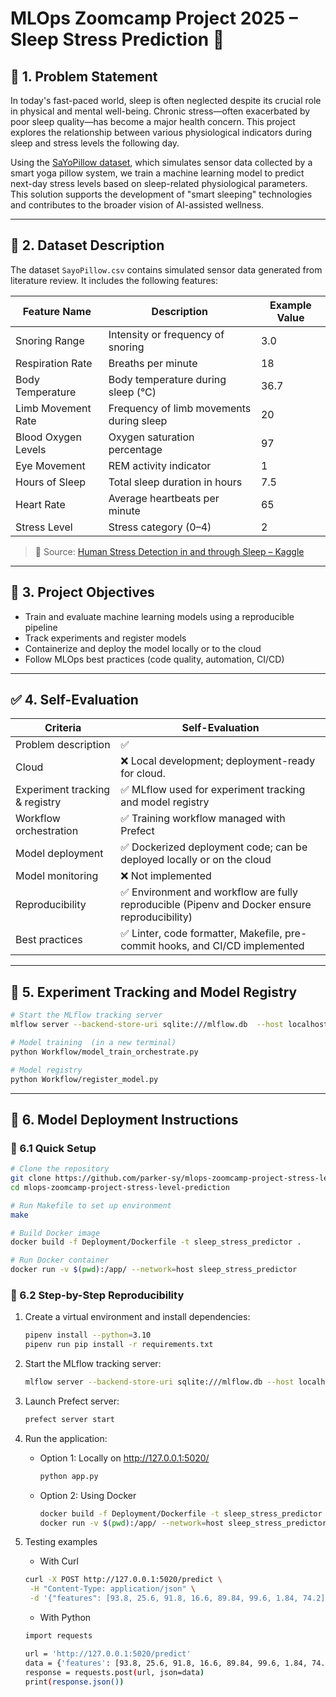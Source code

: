 # MLOps Zoomcamp Project 2025 – Sleep Stress Prediction 🧘

## 📌 1. Problem Statement

In today's fast-paced world, sleep is often neglected despite its crucial role in physical and mental well-being. Chronic stress—often exacerbated by poor sleep quality—has become a major health concern. This project explores the relationship between various physiological indicators during sleep and stress levels the following day.

Using the [SaYoPillow dataset](https://www.kaggle.com/datasets/laavanya/human-stress-detection-in-and-through-sleep/data), which simulates sensor data collected by a smart yoga pillow system, we train a machine learning model to predict next-day stress levels based on sleep-related physiological parameters. This solution supports the development of "smart sleeping" technologies and contributes to the broader vision of AI-assisted wellness.

---

## 📂 2. Dataset Description

The dataset `SayoPillow.csv` contains simulated sensor data generated from literature review. It includes the following features:

| Feature Name        | Description                                      | Example Value |
|---------------------|--------------------------------------------------|----------------|
| Snoring Range       | Intensity or frequency of snoring                | 3.0            |
| Respiration Rate    | Breaths per minute                               | 18             |
| Body Temperature    | Body temperature during sleep (°C)               | 36.7           |
| Limb Movement Rate  | Frequency of limb movements during sleep         | 20             |
| Blood Oxygen Levels | Oxygen saturation percentage                     | 97             |
| Eye Movement        | REM activity indicator                           | 1              |
| Hours of Sleep      | Total sleep duration in hours                    | 7.5            |
| Heart Rate          | Average heartbeats per minute                    | 65             |
| Stress Level        | Stress category (0–4)                            | 2              |

> 📎 Source: [Human Stress Detection in and through Sleep – Kaggle](https://www.kaggle.com/datasets/laavanya/human-stress-detection-in-and-through-sleep/data)

---

## 🎯 3. Project Objectives

- Train and evaluate machine learning models using a reproducible pipeline
- Track experiments and register models
- Containerize and deploy the model locally or to the cloud
- Follow MLOps best practices (code quality, automation, CI/CD)

---

## ✅ 4. Self-Evaluation

| Criteria                         | Self-Evaluation                                                                 |
|----------------------------------|----------------------------------------------------------------------------------|
| Problem description              | ✅                                          |
| Cloud                            | ❌ Local development; deployment-ready for cloud.                                |
| Experiment tracking & registry   | ✅ MLflow used for experiment tracking and model registry                        |
| Workflow orchestration           | ✅ Training workflow managed with Prefect                                        |
| Model deployment                 | ✅ Dockerized deployment code; can be deployed locally or on the cloud           |
| Model monitoring                 | ❌ Not implemented                                                               |
| Reproducibility                  | ✅ Environment and workflow are fully reproducible (Pipenv and Docker ensure reproducibility)  |
| Best practices                   | ✅ Linter, code formatter, Makefile, pre-commit hooks, and CI/CD implemented  |

---
## 🔎 5. Experiment Tracking and Model Registry

```bash
# Start the MLflow tracking server
mlflow server --backend-store-uri sqlite:///mlflow.db  --host localhost:5000

# Model training  (in a new terminal)
python Workflow/model_train_orchestrate.py

# Model registry
python Workflow/register_model.py
```

---
## 🚀 6. Model Deployment Instructions

### 🔧 6.1 Quick Setup

```bash
# Clone the repository
git clone https://github.com/parker-sy/mlops-zoomcamp-project-stress-level-prediction.git
cd mlops-zoomcamp-project-stress-level-prediction

# Run Makefile to set up environment
make

# Build Docker image
docker build -f Deployment/Dockerfile -t sleep_stress_predictor .

# Run Docker container
docker run -v $(pwd):/app/ --network=host sleep_stress_predictor
```


### 🧪 6.2 Step-by-Step Reproducibility

1. Create a virtual environment and install dependencies:
    ```bash
    pipenv install --python=3.10
    pipenv run pip install -r requirements.txt
    ```

2. Start the MLflow tracking server:
    ```bash
    mlflow server --backend-store-uri sqlite:///mlflow.db --host localhost:5000
    ```

3. Launch Prefect server:
    ```bash
    prefect server start
    ```

4. Run the application:
    - Option 1: Locally on http://127.0.0.1:5020/
        ```bash
        python app.py
        ```

    - Option 2: Using Docker
        ```bash
        docker build -f Deployment/Dockerfile -t sleep_stress_predictor .
        docker run -v $(pwd):/app/ --network=host sleep_stress_predictor
        ```

5. Testing examples
    - With Curl
    ```bash
    curl -X POST http://127.0.0.1:5020/predict \
     -H "Content-Type: application/json" \
     -d '{"features": [93.8, 25.6, 91.8, 16.6, 89.84, 99.6, 1.84, 74.2]}'
     ```

     - With Python
    ```bash
    import requests

    url = 'http://127.0.0.1:5020/predict'
    data = {'features': [93.8, 25.6, 91.8, 16.6, 89.84, 99.6, 1.84, 74.2]}
    response = requests.post(url, json=data)
    print(response.json())
    ```
